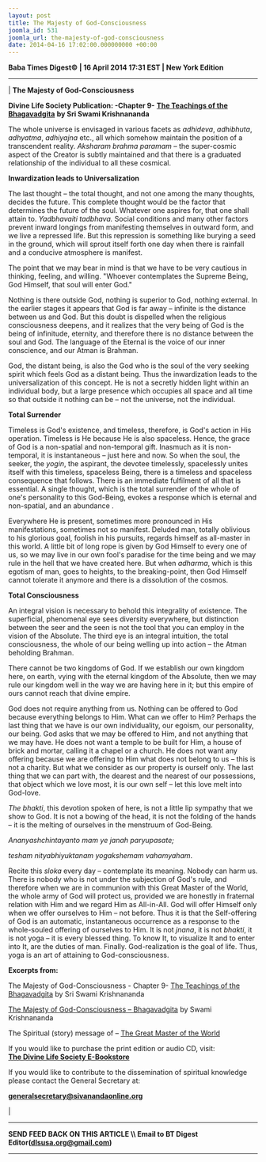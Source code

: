 ```yaml
---
layout: post
title: The Majesty of God-Consciousness
joomla_id: 531
joomla_url: the-majesty-of-god-consciousness
date: 2014-04-16 17:02:00.000000000 +00:00
---
```

  















**Baba Times Digest© | 16 April 2014 17:31 EST | New York Edition**

* * *

|
**The Majesty of God-Consciousness**

**Divine Life Society Publication: -Chapter 9-** [**The Teachings of the Bhagavadgita**](http://www.swami-krishnananda.org/bhagavad/bhagavad_09.html) **by Sri Swami Krishnananda**

The whole universe is envisaged in various facets as _adhideva_, _adhibhuta_, _adhyatma_, _adhiyajna_ etc., all which somehow maintain the position of a transcendent reality. _Aksharam brahma paramam_ – the super-cosmic aspect of the Creator is subtly maintained and that there is a graduated relationship of the individual to all these cosmical.

**Inwardization leads to Universalization**

The last thought – the total thought, and not one among the many thoughts, decides the future. This complete thought would be the factor that determines the future of the soul. Whatever one aspires for, that one shall attain to. _Yadbhavaiti tadbhava._ Social conditions and many other factors prevent inward longings from manifesting themselves in outward form, and we live a repressed life. But this repression is something like burying a seed in the ground, which will sprout itself forth one day when there is rainfall and a conducive atmosphere is manifest.

The point that we may bear in mind is that we have to be very cautious in thinking, feeling, and willing. "Whoever contemplates the Supreme Being, God Himself, that soul will enter God."

Nothing is there outside God, nothing is superior to God, nothing external. In the earlier stages it appears that God is far away – infinite is the distance between us and God. But this doubt is dispelled when the religious consciousness deepens, and it realizes that the very being of God is the being of infinitude, eternity, and therefore there is no distance between the soul and God. The language of the Eternal is the voice of our inner conscience, and our Atman is Brahman.

God, the distant being, is also the God who is the soul of the very seeking spirit which feels God as a distant being. Thus the inwardization leads to the universalization of this concept. He is not a secretly hidden light within an individual body, but a large presence which occupies all space and all time so that outside it nothing can be – not the universe, not the individual.

**Total Surrender**

Timeless is God's existence, and timeless, therefore, is God's action in His operation. Timeless is He because He is also spaceless. Hence, the grace of God is a non-spatial and non-temporal gift. Inasmuch as it is non-temporal, it is instantaneous – just here and now. So when the soul, the seeker, the _yogin_, the aspirant, the devotee timelessly, spacelessly unites itself with this timeless, spaceless Being, there is a timeless and spaceless consequence that follows. There is an immediate fulfilment of all that is essential. A single thought, which is the total surrender of the whole of one's personality to this God-Being, evokes a response which is eternal and non-spatial, and an abundance .

Everywhere He is present, sometimes more pronounced in His manifestations, sometimes not so manifest. Deluded man, totally oblivious to his glorious goal, foolish in his pursuits, regards himself as all-master in this world. A little bit of long rope is given by God Himself to every one of us, so we may live in our own fool's paradise for the time being and we may rule in the hell that we have created here. But when _adharma_, which is this egotism of man, goes to heights, to the breaking-point, then God Himself cannot tolerate it anymore and there is a dissolution of the cosmos.

**Total Consciousness**

An integral vision is necessary to behold this integrality of existence. The superficial, phenomenal eye sees diversity everywhere, but distinction between the seer and the seen is not the tool that you can employ in the vision of the Absolute. The third eye is an integral intuition, the total consciousness, the whole of our being welling up into action – the Atman beholding Brahman.

There cannot be two kingdoms of God. If we establish our own kingdom here, on earth, vying with the eternal kingdom of the Absolute, then we may rule our kingdom well in the way we are having here in it; but this empire of ours cannot reach that divine empire.

God does not require anything from us. Nothing can be offered to God because everything belongs to Him. What can we offer to Him? Perhaps the last thing that we have is our own individuality, our egoism, our personality, our being. God asks that we may be offered to Him, and not anything that we may have. He does not want a temple to be built for Him, a house of brick and mortar, calling it a chapel or a church. He does not want any offering because we are offering to Him what does not belong to us – this is not a charity. But what we consider as our property is ourself only. The last thing that we can part with, the dearest and the nearest of our possessions, that object which we love most, it is our own self – let this love melt into God-love.

_The_ _bhakti_, this devotion spoken of here, is not a little lip sympathy that we show to God. It is not a bowing of the head, it is not the folding of the hands – it is the melting of ourselves in the menstruum of God-Being.

_Ananyashchintayanto mam ye janah paryupasate;_

_tesham nityabhiyuktanam yogakshemam vahamyaham_.

Recite this _sloka_ every day – contemplate its meaning. Nobody can harm us. There is nobody who is not under the subjection of God's rule, and therefore when we are in communion with this Great Master of the World, the whole army of God will protect us, provided we are honestly in fraternal relation with Him and we regard Him as All-in-All. God will offer Himself only when we offer ourselves to Him – not before. Thus it is that the Self-offering of God is an automatic, instantaneous occurrence as a response to the whole-souled offering of ourselves to Him. It is not _jnana_, it is not _bhakti_, it is not yoga – it is every blessed thing. To know It, to visualize It and to enter into It, are the duties of man. Finally. God-realization is the goal of life. Thus, yoga is an art of attaining to God-consciousness.

**Excerpts from:**

The Majesty of God-Consciousness - Chapter 9- [The Teachings of the Bhagavadgita](http://www.swami-krishnananda.org/bhagavad/bhagavad_09.html) by Sri Swami Krishnananda



[The Majesty of God-Consciousness – Bhagavadgita](http://www.swami-krishnananda.org/bhagavad/bhagavad_09a.html) by Swami Krishnananda

The Spiritual (story) message of – [The Great Master of the World](http://dlsusa.blogspot.com/2013/07/july-162013-spiritual-story-message-for.html)

  















If you would like to purchase the print edition or audio CD, visit:   
 [**The Divine Life Society E-Bookstore**](http://www.dlshq.org/cgi-bin/store/commerce.cgi?category=krishnananda&cart_id=1394930528.401)

If you would like to contribute to the dissemination of spiritual knowledge please contact the General Secretary at:

**[generalsecretary@sivanandaonline.org](mailto:generalsecretary@sivanandaonline.org)**



 |



* * *

**SEND FEED BACK ON THIS ARTICLE \\\ Email to BT Digest Editor[](mailto:dlsusa.org@gmail.com?subject=DLS%20Posts)(dlsusa.org@gmail.com)**

* * *

  

